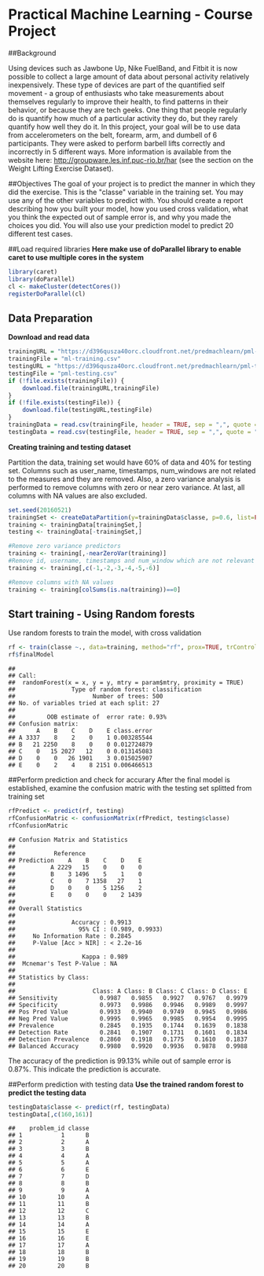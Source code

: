 # Practical Machine Learning - Course Project

##Background

Using devices such as Jawbone Up, Nike FuelBand, and Fitbit it is now possible to collect a large amount of data about personal activity relatively inexpensively. These type of devices are part of the quantified self movement - a group of enthusiasts who take measurements about themselves regularly to improve their health, to find patterns in their behavior, or because they are tech geeks. One thing that people regularly do is quantify how much of a particular activity they do, but they rarely quantify how well they do it. In this project, your goal will be to use data from accelerometers on the belt, forearm, arm, and dumbell of 6 participants. They were asked to perform barbell lifts correctly and incorrectly in 5 different ways. More information is available from the website here: http://groupware.les.inf.puc-rio.br/har (see the section on the Weight Lifting Exercise Dataset). 

##Objectives
The goal of your project is to predict the manner in which they did the exercise. This is the "classe" variable in the training set. You may use any of the other variables to predict with. You should create a report describing how you built your model, how you used cross validation, what you think the expected out of sample error is, and why you made the choices you did. You will also use your prediction model to predict 20 different test cases.

##Load required libraries
**Here make use of doParallel library to enable caret to use multiple cores in the system**

```r
library(caret)
library(doParallel)
cl <- makeCluster(detectCores())
registerDoParallel(cl)
```

## Data Preparation
**Download and read data**

```r
trainingURL = "https://d396qusza40orc.cloudfront.net/predmachlearn/pml-training.csv"
trainingFile = "ml-training.csv"
testingURL = "https://d396qusza40orc.cloudfront.net/predmachlearn/pml-testing.csv"
testingFile = "pml-testing.csv"
if (!file.exists(trainingFile)) {
    download.file(trainingURL,trainingFile)
}
if (!file.exists(testingFile)) {
    download.file(testingURL,testingFile)
}
trainingData = read.csv(trainingFile, header = TRUE, sep = ",", quote = "\"", na.strings=c("","NA","#DIV/0!"))
testingData = read.csv(testingFile, header = TRUE, sep = ",", quote = "\"", na.strings=c("","NA","#DIV/0!"))
```

**Creating training and testing dataset**

Partition the data, training set would have 60% of data and 40% for testing set. Columns such as user_name, timestamps, num_windows are not related to the measures and they are removed. Also, a zero variance analysis is performed to remove columns with zero or near zero variance. At last, all columns with NA values are also excluded.

```r
set.seed(20160521)
trainingSet <- createDataPartition(y=trainingData$classe, p=0.6, list=FALSE)
training <- trainingData[trainingSet,]
testing <- trainingData[-trainingSet,]

#Remove zero variance predictors
training <- training[,-nearZeroVar(training)]
#Remove id, username, timestamps and num_window which are not relevant to the reading
training <- training[,c(-1,-2,-3,-4,-5,-6)]

#Remove columns with NA values
training <- training[colSums(is.na(training))==0]
```

## Start training - Using Random forests
Use random forests to train the model, with cross validation

```r
rf <- train(classe ~., data=training, method="rf", prox=TRUE, trControl=trainControl(method="cv"))
rf$finalModel
```

```
## 
## Call:
##  randomForest(x = x, y = y, mtry = param$mtry, proximity = TRUE) 
##                Type of random forest: classification
##                      Number of trees: 500
## No. of variables tried at each split: 27
## 
##         OOB estimate of  error rate: 0.93%
## Confusion matrix:
##      A    B    C    D    E class.error
## A 3337    8    2    0    1 0.003285544
## B   21 2250    8    0    0 0.012724879
## C    0   15 2027   12    0 0.013145083
## D    0    0   26 1901    3 0.015025907
## E    0    2    4    8 2151 0.006466513
```

##Perform prediction and check for accurary
After the final model is established, examine the confusion matric with the testing set splitted from training set

```r
rfPredict <- predict(rf, testing)
rfConfusionMatric <- confusionMatrix(rfPredict, testing$classe)
rfConfusionMatric
```

```
## Confusion Matrix and Statistics
## 
##           Reference
## Prediction    A    B    C    D    E
##          A 2229   15    0    0    0
##          B    3 1496    5    1    0
##          C    0    7 1358   27    1
##          D    0    0    5 1256    2
##          E    0    0    0    2 1439
## 
## Overall Statistics
##                                          
##                Accuracy : 0.9913         
##                  95% CI : (0.989, 0.9933)
##     No Information Rate : 0.2845         
##     P-Value [Acc > NIR] : < 2.2e-16      
##                                          
##                   Kappa : 0.989          
##  Mcnemar's Test P-Value : NA             
## 
## Statistics by Class:
## 
##                      Class: A Class: B Class: C Class: D Class: E
## Sensitivity            0.9987   0.9855   0.9927   0.9767   0.9979
## Specificity            0.9973   0.9986   0.9946   0.9989   0.9997
## Pos Pred Value         0.9933   0.9940   0.9749   0.9945   0.9986
## Neg Pred Value         0.9995   0.9965   0.9985   0.9954   0.9995
## Prevalence             0.2845   0.1935   0.1744   0.1639   0.1838
## Detection Rate         0.2841   0.1907   0.1731   0.1601   0.1834
## Detection Prevalence   0.2860   0.1918   0.1775   0.1610   0.1837
## Balanced Accuracy      0.9980   0.9920   0.9936   0.9878   0.9988
```
The accuracy of the prediction is 99.13% while out of sample error is 0.87%. This indicate the prediction is accurate.

##Perform prediction with testing data
**Use the trained random forest to predict the testing data**

```r
testingData$classe <- predict(rf, testingData)
testingData[,c(160,161)]
```

```
##    problem_id classe
## 1           1      B
## 2           2      A
## 3           3      B
## 4           4      A
## 5           5      A
## 6           6      E
## 7           7      D
## 8           8      B
## 9           9      A
## 10         10      A
## 11         11      B
## 12         12      C
## 13         13      B
## 14         14      A
## 15         15      E
## 16         16      E
## 17         17      A
## 18         18      B
## 19         19      B
## 20         20      B
```


